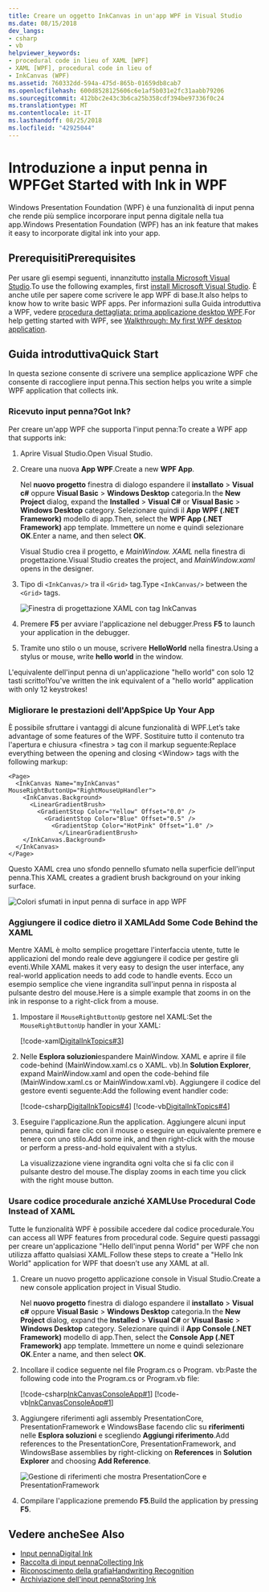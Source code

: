 ```yaml
---
title: Creare un oggetto InkCanvas in un'app WPF in Visual Studio
ms.date: 08/15/2018
dev_langs:
- csharp
- vb
helpviewer_keywords:
- procedural code in lieu of XAML [WPF]
- XAML [WPF], procedural code in lieu of
- InkCanvas (WPF)
ms.assetid: 760332dd-594a-475d-865b-01659db8cab7
ms.openlocfilehash: 600d8528125606c6e1af5b031e2fc31aabb79206
ms.sourcegitcommit: 412bbc2e43c3b6ca25b358cdf394be97336f0c24
ms.translationtype: MT
ms.contentlocale: it-IT
ms.lasthandoff: 08/25/2018
ms.locfileid: "42925044"
---
```

# <a name="get-started-with-ink-in-wpf"></a><span data-ttu-id="c15df-102">Introduzione a input penna in WPF</span><span class="sxs-lookup"><span data-stu-id="c15df-102">Get Started with Ink in WPF</span></span>

<span data-ttu-id="c15df-103">Windows Presentation Foundation (WPF) è una funzionalità di input penna che rende più semplice incorporare input penna digitale nella tua app.</span><span class="sxs-lookup"><span data-stu-id="c15df-103">Windows Presentation Foundation (WPF) has an ink feature that makes it easy to incorporate digital ink into your app.</span></span>

## <a name="prerequisites"></a><span data-ttu-id="c15df-104">Prerequisiti</span><span class="sxs-lookup"><span data-stu-id="c15df-104">Prerequisites</span></span>

<span data-ttu-id="c15df-105">Per usare gli esempi seguenti, innanzitutto [installa Microsoft Visual Studio](https://visualstudio.microsoft.com/downloads/?utm_medium=microsoft&utm_source=docs.microsoft.com&utm_campaign=button+cta&utm_content=download+vs2017).</span><span class="sxs-lookup"><span data-stu-id="c15df-105">To use the following examples, first [install Microsoft Visual Studio](https://visualstudio.microsoft.com/downloads/?utm_medium=microsoft&utm_source=docs.microsoft.com&utm_campaign=button+cta&utm_content=download+vs2017).</span></span> <span data-ttu-id="c15df-106">È anche utile per sapere come scrivere le app WPF di base.</span><span class="sxs-lookup"><span data-stu-id="c15df-106">It also helps to know how to write basic WPF apps.</span></span> <span data-ttu-id="c15df-107">Per informazioni sulla Guida introduttiva a WPF, vedere [procedura dettagliata: prima applicazione desktop WPF](../../../../docs/framework/wpf/getting-started/walkthrough-my-first-wpf-desktop-application.md).</span><span class="sxs-lookup"><span data-stu-id="c15df-107">For help getting started with WPF, see [Walkthrough: My first WPF desktop application](../../../../docs/framework/wpf/getting-started/walkthrough-my-first-wpf-desktop-application.md).</span></span>

## <a name="quick-start"></a><span data-ttu-id="c15df-108">Guida introduttiva</span><span class="sxs-lookup"><span data-stu-id="c15df-108">Quick Start</span></span>

<span data-ttu-id="c15df-109">In questa sezione consente di scrivere una semplice applicazione WPF che consente di raccogliere input penna.</span><span class="sxs-lookup"><span data-stu-id="c15df-109">This section helps you write a simple WPF application that collects ink.</span></span>

### <a name="got-ink"></a><span data-ttu-id="c15df-110">Ricevuto input penna?</span><span class="sxs-lookup"><span data-stu-id="c15df-110">Got Ink?</span></span>

<span data-ttu-id="c15df-111">Per creare un'app WPF che supporta l'input penna:</span><span class="sxs-lookup"><span data-stu-id="c15df-111">To create a WPF app that supports ink:</span></span>

1. <span data-ttu-id="c15df-112">Aprire Visual Studio.</span><span class="sxs-lookup"><span data-stu-id="c15df-112">Open Visual Studio.</span></span>

2. <span data-ttu-id="c15df-113">Creare una nuova **App WPF**.</span><span class="sxs-lookup"><span data-stu-id="c15df-113">Create a new **WPF App**.</span></span>

   <span data-ttu-id="c15df-114">Nel **nuovo progetto** finestra di dialogo espandere il **installato** > **Visual c#** oppure **Visual Basic**  >   **Windows Desktop** categoria.</span><span class="sxs-lookup"><span data-stu-id="c15df-114">In the **New Project** dialog, expand the **Installed** > **Visual C#** or **Visual Basic** > **Windows Desktop** category.</span></span> <span data-ttu-id="c15df-115">Selezionare quindi il **App WPF (.NET Framework)** modello di app.</span><span class="sxs-lookup"><span data-stu-id="c15df-115">Then, select the **WPF App (.NET Framework)** app template.</span></span> <span data-ttu-id="c15df-116">Immettere un nome e quindi selezionare **OK**.</span><span class="sxs-lookup"><span data-stu-id="c15df-116">Enter a name, and then select **OK**.</span></span>

   <span data-ttu-id="c15df-117">Visual Studio crea il progetto, e *MainWindow. XAML* nella finestra di progettazione.</span><span class="sxs-lookup"><span data-stu-id="c15df-117">Visual Studio creates the project, and *MainWindow.xaml* opens in the designer.</span></span>

3. <span data-ttu-id="c15df-118">Tipo di `<InkCanvas/>` tra il `<Grid>` tag.</span><span class="sxs-lookup"><span data-stu-id="c15df-118">Type `<InkCanvas/>` between the `<Grid>` tags.</span></span>

   ![Finestra di progettazione XAML con tag InkCanvas](media/getting-started-with-ink/inkcanvas-xaml.png)

4. <span data-ttu-id="c15df-120">Premere **F5** per avviare l'applicazione nel debugger.</span><span class="sxs-lookup"><span data-stu-id="c15df-120">Press **F5** to launch your application in the debugger.</span></span>

5. <span data-ttu-id="c15df-121">Tramite uno stilo o un mouse, scrivere **HelloWorld** nella finestra.</span><span class="sxs-lookup"><span data-stu-id="c15df-121">Using a stylus or mouse, write **hello world** in the window.</span></span>

<span data-ttu-id="c15df-122">L'equivalente dell'input penna di un'applicazione "hello world" con solo 12 tasti scritto!</span><span class="sxs-lookup"><span data-stu-id="c15df-122">You've written the ink equivalent of a "hello world" application with only 12 keystrokes!</span></span>

### <a name="spice-up-your-app"></a><span data-ttu-id="c15df-123">Migliorare le prestazioni dell'App</span><span class="sxs-lookup"><span data-stu-id="c15df-123">Spice Up Your App</span></span>

<span data-ttu-id="c15df-124">È possibile sfruttare i vantaggi di alcune funzionalità di WPF.</span><span class="sxs-lookup"><span data-stu-id="c15df-124">Let’s take advantage of some features of the WPF.</span></span> <span data-ttu-id="c15df-125">Sostituire tutto il contenuto tra l'apertura e chiusura \<finestra > tag con il markup seguente:</span><span class="sxs-lookup"><span data-stu-id="c15df-125">Replace everything between the opening and closing \<Window> tags with the following markup:</span></span>

```xaml
<Page>
  <InkCanvas Name="myInkCanvas" MouseRightButtonUp="RightMouseUpHandler">
    <InkCanvas.Background>
      <LinearGradientBrush>
        <GradientStop Color="Yellow" Offset="0.0" />
          <GradientStop Color="Blue" Offset="0.5" />
            <GradientStop Color="HotPink" Offset="1.0" />
              </LinearGradientBrush>
    </InkCanvas.Background>
  </InkCanvas>
</Page>
```

<span data-ttu-id="c15df-126">Questo XAML crea uno sfondo pennello sfumato nella superficie dell'input penna.</span><span class="sxs-lookup"><span data-stu-id="c15df-126">This XAML creates a gradient brush background on your inking surface.</span></span>

![Colori sfumati in input penna di surface in app WPF](media/getting-started-with-ink/gradient-colors.png)

### <a name="add-some-code-behind-the-xaml"></a><span data-ttu-id="c15df-128">Aggiungere il codice dietro il XAML</span><span class="sxs-lookup"><span data-stu-id="c15df-128">Add Some Code Behind the XAML</span></span>

<span data-ttu-id="c15df-129">Mentre XAML è molto semplice progettare l'interfaccia utente, tutte le applicazioni del mondo reale deve aggiungere il codice per gestire gli eventi.</span><span class="sxs-lookup"><span data-stu-id="c15df-129">While XAML makes it very easy to design the user interface, any real-world application needs to add code to handle events.</span></span> <span data-ttu-id="c15df-130">Ecco un esempio semplice che viene ingrandita sull'input penna in risposta al pulsante destro del mouse.</span><span class="sxs-lookup"><span data-stu-id="c15df-130">Here is a simple example that zooms in on the ink in response to a right-click from a mouse.</span></span>

1. <span data-ttu-id="c15df-131">Impostare il `MouseRightButtonUp` gestore nel XAML:</span><span class="sxs-lookup"><span data-stu-id="c15df-131">Set the `MouseRightButtonUp` handler in your XAML:</span></span>

   [!code-xaml[DigitalInkTopics#3](../../../../samples/snippets/csharp/VS_Snippets_Wpf/DigitalInkTopics/CSharp/Window2.xaml#3)]

1. <span data-ttu-id="c15df-132">Nelle **Esplora soluzioni**espandere MainWindow. XAML e aprire il file code-behind (MainWindow.xaml.cs o XAML. vb).</span><span class="sxs-lookup"><span data-stu-id="c15df-132">In **Solution Explorer**, expand MainWindow.xaml and open the code-behind file (MainWindow.xaml.cs or MainWindow.xaml.vb).</span></span> <span data-ttu-id="c15df-133">Aggiungere il codice del gestore eventi seguente:</span><span class="sxs-lookup"><span data-stu-id="c15df-133">Add the following event handler code:</span></span>

   [!code-csharp[DigitalInkTopics#4](../../../../samples/snippets/csharp/VS_Snippets_Wpf/DigitalInkTopics/CSharp/Window2.xaml.cs#4)]
   [!code-vb[DigitalInkTopics#4](../../../../samples/snippets/visualbasic/VS_Snippets_Wpf/DigitalInkTopics/VisualBasic/Window2.xaml.vb#4)]

1. <span data-ttu-id="c15df-134">Eseguire l'applicazione.</span><span class="sxs-lookup"><span data-stu-id="c15df-134">Run the application.</span></span> <span data-ttu-id="c15df-135">Aggiungere alcuni input penna, quindi fare clic con il mouse o eseguire un equivalente premere e tenere con uno stilo.</span><span class="sxs-lookup"><span data-stu-id="c15df-135">Add some ink, and then right-click with the mouse or perform a press-and-hold equivalent with a stylus.</span></span>

   <span data-ttu-id="c15df-136">La visualizzazione viene ingrandita ogni volta che si fa clic con il pulsante destro del mouse.</span><span class="sxs-lookup"><span data-stu-id="c15df-136">The display zooms in each time you click with the right mouse button.</span></span>

### <a name="use-procedural-code-instead-of-xaml"></a><span data-ttu-id="c15df-137">Usare codice procedurale anziché XAML</span><span class="sxs-lookup"><span data-stu-id="c15df-137">Use Procedural Code Instead of XAML</span></span>

<span data-ttu-id="c15df-138">Tutte le funzionalità WPF è possibile accedere dal codice procedurale.</span><span class="sxs-lookup"><span data-stu-id="c15df-138">You can access all WPF features from procedural code.</span></span> <span data-ttu-id="c15df-139">Seguire questi passaggi per creare un'applicazione "Hello dell'input penna World" per WPF che non utilizza affatto qualsiasi XAML.</span><span class="sxs-lookup"><span data-stu-id="c15df-139">Follow these steps to create a "Hello Ink World" application for WPF that doesn’t use any XAML at all.</span></span>

1. <span data-ttu-id="c15df-140">Creare un nuovo progetto applicazione console in Visual Studio.</span><span class="sxs-lookup"><span data-stu-id="c15df-140">Create a new console application project in Visual Studio.</span></span>

   <span data-ttu-id="c15df-141">Nel **nuovo progetto** finestra di dialogo espandere il **installato** > **Visual c#** oppure **Visual Basic**  >   **Windows Desktop** categoria.</span><span class="sxs-lookup"><span data-stu-id="c15df-141">In the **New Project** dialog, expand the **Installed** > **Visual C#** or **Visual Basic** > **Windows Desktop** category.</span></span> <span data-ttu-id="c15df-142">Selezionare quindi il **App Console (.NET Framework)** modello di app.</span><span class="sxs-lookup"><span data-stu-id="c15df-142">Then, select the **Console App (.NET Framework)** app template.</span></span> <span data-ttu-id="c15df-143">Immettere un nome e quindi selezionare **OK**.</span><span class="sxs-lookup"><span data-stu-id="c15df-143">Enter a name, and then select **OK**.</span></span>

1. <span data-ttu-id="c15df-144">Incollare il codice seguente nel file Program.cs o Program. vb:</span><span class="sxs-lookup"><span data-stu-id="c15df-144">Paste the following code into the Program.cs or Program.vb file:</span></span>

   [!code-csharp[InkCanvasConsoleApp#1](../../../../samples/snippets/csharp/VS_Snippets_Wpf/InkCanvasConsoleApp/CSharp/Program.cs#1)]
   [!code-vb[InkCanvasConsoleApp#1](../../../../samples/snippets/visualbasic/VS_Snippets_Wpf/InkCanvasConsoleApp/VisualBasic/Module1.vb#1)]

1. <span data-ttu-id="c15df-145">Aggiungere riferimenti agli assembly PresentationCore, PresentationFramework e WindowsBase facendo clic su **riferimenti** nelle **Esplora soluzioni** e scegliendo **Aggiungi riferimento**.</span><span class="sxs-lookup"><span data-stu-id="c15df-145">Add references to the PresentationCore, PresentationFramework, and WindowsBase assemblies by right-clicking on **References** in **Solution Explorer** and choosing **Add Reference**.</span></span>

   ![Gestione di riferimenti che mostra PresentationCore e PresentationFramework](media/getting-started-with-ink/references.png)

1. <span data-ttu-id="c15df-147">Compilare l'applicazione premendo **F5**.</span><span class="sxs-lookup"><span data-stu-id="c15df-147">Build the application by pressing **F5**.</span></span>

## <a name="see-also"></a><span data-ttu-id="c15df-148">Vedere anche</span><span class="sxs-lookup"><span data-stu-id="c15df-148">See Also</span></span>

- [<span data-ttu-id="c15df-149">Input penna</span><span class="sxs-lookup"><span data-stu-id="c15df-149">Digital Ink</span></span>](../../../../docs/framework/wpf/advanced/digital-ink.md)
- [<span data-ttu-id="c15df-150">Raccolta di input penna</span><span class="sxs-lookup"><span data-stu-id="c15df-150">Collecting Ink</span></span>](../../../../docs/framework/wpf/advanced/collecting-ink.md)
- [<span data-ttu-id="c15df-151">Riconoscimento della grafia</span><span class="sxs-lookup"><span data-stu-id="c15df-151">Handwriting Recognition</span></span>](../../../../docs/framework/wpf/advanced/handwriting-recognition.md)
- [<span data-ttu-id="c15df-152">Archiviazione dell'input penna</span><span class="sxs-lookup"><span data-stu-id="c15df-152">Storing Ink</span></span>](../../../../docs/framework/wpf/advanced/storing-ink.md)

